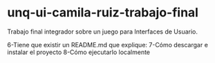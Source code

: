 # unq-ui-camila-ruiz-trabajo-final
Trabajo final integrador sobre un juego para Interfaces de Usuario.

6-Tiene que existir un README.md que explique:
7-Cómo descargar e instalar el proyecto
8-Cómo ejecutarlo localmente


